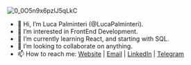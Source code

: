  
 ![0_0O5n9x6pzlJ5qLkC](https://user-images.githubusercontent.com/96749856/159160528-4b4a3022-9dc4-426c-a702-c60d0dee1fc6.gif)


- 👋 Hi, I’m Luca Palminteri (@LucaPalminteri).
- 👀 I’m interested in FrontEnd Development.
- 🌱 I’m currently learning React, and starting with SQL.
- 💞️ I’m looking to collaborate on anything.
- 📫 How to reach me: 
         <a href="https://lucapalminteri.com/" target="_blank">Website<a> | 
         <a href="mailto:lucapalminteri02@gmail.com" target="_blank">Email<a> |
         <a href="https://www.linkedin.com/in/luca-palminteri/" target="_blank">LinkedIn</a> |
         <a href="https://t.me/Lucapo21" target="_blank">Telegram</a>
                                        
                      
<!---
LucaPalminteri/LucaPalminteri is a ✨ special ✨ repository because its `README.md` (this file) appears on your GitHub profile.
You can click the Preview link to take a look at your changes.
--->
